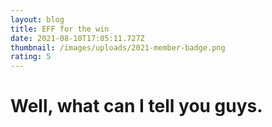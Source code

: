 ```yaml
---
layout: blog
title: EFF for the win
date: 2021-08-10T17:05:11.727Z
thumbnail: /images/uploads/2021-member-badge.png
rating: 5
---
```

# Well, what can I tell you guys.